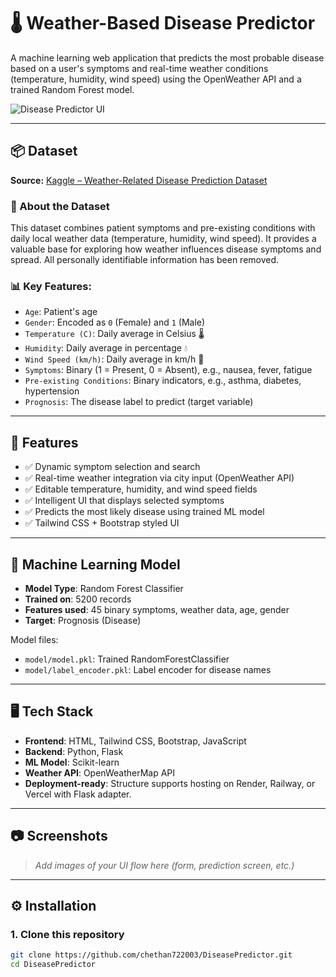 # 🌡️ Weather-Based Disease Predictor

A machine learning web application that predicts the most probable disease based on a user's symptoms and real-time weather conditions (temperature, humidity, wind speed) using the OpenWeather API and a trained Random Forest model.

![Disease Predictor UI](static/preview.png) <!-- Add a preview screenshot if available -->

---

## 📦 Dataset

**Source:** [Kaggle – Weather-Related Disease Prediction Dataset](https://www.kaggle.com/datasets/orvile/weather-related-disease-prediction-dataset)

### 📜 About the Dataset
This dataset combines patient symptoms and pre-existing conditions with daily local weather data (temperature, humidity, wind speed). It provides a valuable base for exploring how weather influences disease symptoms and spread. All personally identifiable information has been removed.

### 📊 Key Features:
- `Age`: Patient's age
- `Gender`: Encoded as `0` (Female) and `1` (Male)
- `Temperature (C)`: Daily average in Celsius 🌡️
- `Humidity`: Daily average in percentage 💧
- `Wind Speed (km/h)`: Daily average in km/h 🍃
- `Symptoms`: Binary (1 = Present, 0 = Absent), e.g., nausea, fever, fatigue
- `Pre-existing Conditions`: Binary indicators, e.g., asthma, diabetes, hypertension
- `Prognosis`: The disease label to predict (target variable)

---

## 🚀 Features

- ✅ Dynamic symptom selection and search
- ✅ Real-time weather integration via city input (OpenWeather API)
- ✅ Editable temperature, humidity, and wind speed fields
- ✅ Intelligent UI that displays selected symptoms
- ✅ Predicts the most likely disease using trained ML model
- ✅ Tailwind CSS + Bootstrap styled UI

---

## 🧠 Machine Learning Model

- **Model Type**: Random Forest Classifier
- **Trained on**: 5200 records
- **Features used**: 45 binary symptoms, weather data, age, gender
- **Target**: Prognosis (Disease)

Model files:
- `model/model.pkl`: Trained RandomForestClassifier
- `model/label_encoder.pkl`: Label encoder for disease names

---

## 🖥️ Tech Stack

- **Frontend**: HTML, Tailwind CSS, Bootstrap, JavaScript
- **Backend**: Python, Flask
- **ML Model**: Scikit-learn
- **Weather API**: OpenWeatherMap API
- **Deployment-ready**: Structure supports hosting on Render, Railway, or Vercel with Flask adapter.

---

## 📷 Screenshots

> _Add images of your UI flow here (form, prediction screen, etc.)_

---

## ⚙️ Installation

### 1. Clone this repository

```bash
git clone https://github.com/chethan722003/DiseasePredictor.git
cd DiseasePredictor
